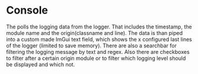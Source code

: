 # Console
The polls the logging data from the logger. That includes the timestamp, the module name and the origin(classname and line).
The data is than piped into a custom made ImGui text field, which shows the x configured last lines of the logger (limited to save memory). There are also a searchbar for filtering the logging message by text and regex. Also there are checkboxes to filter after a certain origin module or to filter which logging level should be displayed and which not.